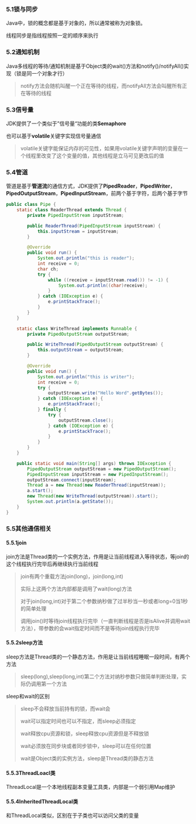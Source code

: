 ### 5.1锁与同步

Java中，锁的概念都是基于对象的，所以通常被称为对象锁。

线程同步是指线程按照一定的顺序来执行



### 5.2通知机制

Java多线程的等待/通知机制是基于Object类的wait()方法和notify()/notifyAll()实现（锁是同一个对象才行）

> notify方法会随机叫醒一个正在等待的线程，而notifyAll方法会叫醒所有正在等待的线程



### 5.3信号量

JDK提供了一个类似于”信号量“功能的类**Semaphore**

也可以基于**volatile**关键字实现信号量通信

> volatile关键字能保证内存的可见性，如果用volatile关键字声明的变量在一个线程里改变了这个变量的值，其他线程是立马可见更改后的值



### 5.4管道

管道是基于**管道流**的通信方式，JDK提供了**PipedReader**，**PipedWriter**，**PipedOutputStream**，**PipedInputStream**，前两个基于字符，后两个基于字节

```java
public class Pipe {
    static class ReaderThread extends Thread {
        private PipedInputStream inputStream;

        public ReaderThread(PipedInputStream inputStream) {
            this.inputStream = inputStream;
        }

        @Override
        public void run() {
            System.out.println("this is reader");
            int receive = 0;
            char ch;
            try {
                while ((receive = inputStream.read()) != -1) {
                    System.out.println((char)receive);
                }
            } catch (IOException e) {
                e.printStackTrace();
            }
        }
    }

    static class WriteThread implements Runnable {
        private PipedOutputStream outputStream;

        public WriteThread(PipedOutputStream outputStream) {
            this.outputStream = outputStream;
        }

        @Override
        public void run() {
            System.out.println("this is writer");
            int receive = 0;
            try {
                outputStream.write("Hello Word".getBytes());
            } catch (IOException e) {
                e.printStackTrace();
            } finally {
                try {
                    outputStream.close();
                } catch (IOException e) {
                    e.printStackTrace();
                }
            }
        }
    }

    public static void main(String[] args) throws IOException {
        PipedOutputStream outputStream = new PipedOutputStream();
        PipedInputStream inputStream = new PipedInputStream();
        outputStream.connect(inputStream);
        Thread a = new Thread(new ReaderThread(inputStream));
        a.start();
        new Thread(new WriteThread(outputStream)).start();
        System.out.println(a.getState());
    }
}

```



### 5.5其他通信相关

#### 5.5.1join

join方法是Thread类的一个实例方法，作用是让当前线程进入等待状态，等join的这个线程执行完毕后再继续执行当前线程

> join有两个重载方法join(long)，join(long,int)
>
> 实际上这两个方法内部都是调用了wait(long)方法
>
> 对于join(long,int)对于第二个参数纳秒做了过半秒当一秒或者long=0当1秒的简单处理
>
> 调用join()时等待join线程执行完毕（一直判断线程是否是isAlive并调用wait方法），带参数的会wait指定时间而不是等待join线程执行完毕



#### 5.5.2sleep方法

sleep方法是Thread类的一个静态方法，作用是让当前线程睡眠一段时间，有两个方法

> sleep(long),sleep(long,int)第二个方法对纳秒参数只做简单判断处理，实际仍调用第一个方法

sleep和wait的区别

> sleep不会释放当前持有的锁，而wait会
>
> wait可以指定时间也可以不指定，而sleep必须指定
>
> wait释放cpu资源和锁，sleep释放cpu资源但是不释放锁
>
> wait必须放在同步块或者同步锁中，sleep可以在任何位置
>
> wait是Object类的实例方法，sleep是Thread类的静态方法



#### 5.5.3ThreadLoacl类

ThreadLocal是一个本地线程副本变量工具类，内部是一个弱引用Map维护



#### 5.5.4InheritedThreadLocal类

和ThreadLocal类似，区别在于子类也可以访问父类的变量